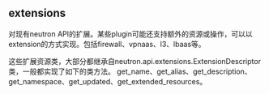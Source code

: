 ## extensions
对现有neutron API的扩展。某些plugin可能还支持额外的资源或操作，可以以extension的方式实现。包括firewall、vpnaas、l3、lbaas等。

这些扩展资源类，大部分都继承自neutron.api.extensions.ExtensionDescriptor类，一般都实现了如下的类方法。
get_name、get_alias、get_description、get_namespace、get_updated、get_extended_resources。
